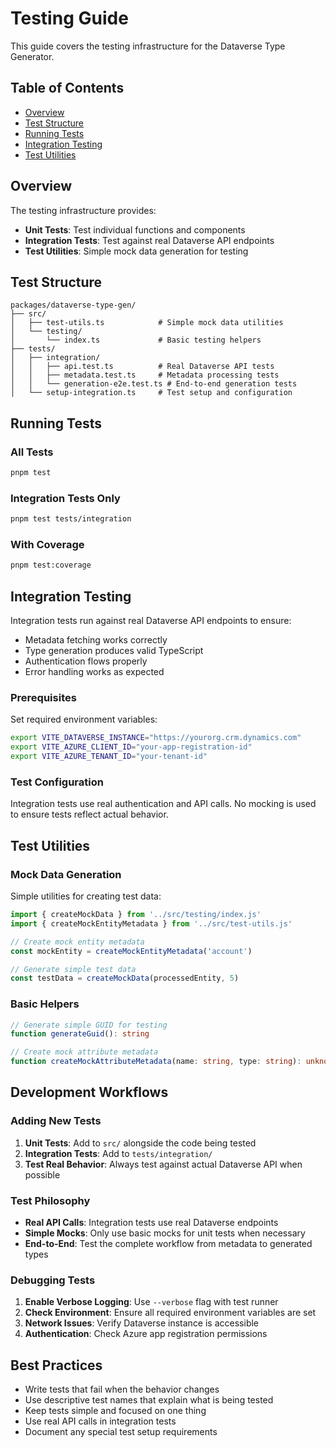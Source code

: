 # Testing Guide

This guide covers the testing infrastructure for the Dataverse Type Generator.

## Table of Contents

- [Overview](#overview)
- [Test Structure](#test-structure)
- [Running Tests](#running-tests)
- [Integration Testing](#integration-testing)
- [Test Utilities](#test-utilities)

## Overview

The testing infrastructure provides:

- **Unit Tests**: Test individual functions and components
- **Integration Tests**: Test against real Dataverse API endpoints
- **Test Utilities**: Simple mock data generation for testing

## Test Structure

```
packages/dataverse-type-gen/
├── src/
│   ├── test-utils.ts            # Simple mock data utilities
│   └── testing/
│       └── index.ts             # Basic testing helpers
├── tests/
│   ├── integration/
│   │   ├── api.test.ts          # Real Dataverse API tests
│   │   ├── metadata.test.ts     # Metadata processing tests
│   │   └── generation-e2e.test.ts # End-to-end generation tests
│   └── setup-integration.ts     # Test setup and configuration
```

## Running Tests

### All Tests
```bash
pnpm test
```

### Integration Tests Only
```bash
pnpm test tests/integration
```

### With Coverage
```bash
pnpm test:coverage
```

## Integration Testing

Integration tests run against real Dataverse API endpoints to ensure:

- Metadata fetching works correctly
- Type generation produces valid TypeScript
- Authentication flows properly
- Error handling works as expected

### Prerequisites

Set required environment variables:

```bash
export VITE_DATAVERSE_INSTANCE="https://yourorg.crm.dynamics.com"
export VITE_AZURE_CLIENT_ID="your-app-registration-id"
export VITE_AZURE_TENANT_ID="your-tenant-id"
```

### Test Configuration

Integration tests use real authentication and API calls. No mocking is used to ensure tests reflect actual behavior.

## Test Utilities

### Mock Data Generation

Simple utilities for creating test data:

```typescript
import { createMockData } from '../src/testing/index.js'
import { createMockEntityMetadata } from '../src/test-utils.js'

// Create mock entity metadata
const mockEntity = createMockEntityMetadata('account')

// Generate simple test data
const testData = createMockData(processedEntity, 5)
```

### Basic Helpers

```typescript
// Generate simple GUID for testing
function generateGuid(): string

// Create mock attribute metadata
function createMockAttributeMetadata(name: string, type: string): unknown
```

## Development Workflows

### Adding New Tests

1. **Unit Tests**: Add to `src/` alongside the code being tested
2. **Integration Tests**: Add to `tests/integration/` 
3. **Test Real Behavior**: Always test against actual Dataverse API when possible

### Test Philosophy

- **Real API Calls**: Integration tests use real Dataverse endpoints
- **Simple Mocks**: Only use basic mocks for unit tests when necessary
- **End-to-End**: Test the complete workflow from metadata to generated types

### Debugging Tests

1. **Enable Verbose Logging**: Use `--verbose` flag with test runner
2. **Check Environment**: Ensure all required environment variables are set
3. **Network Issues**: Verify Dataverse instance is accessible
4. **Authentication**: Check Azure app registration permissions

## Best Practices

- Write tests that fail when the behavior changes
- Use descriptive test names that explain what is being tested
- Keep tests simple and focused on one thing
- Use real API calls in integration tests
- Document any special test setup requirements